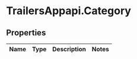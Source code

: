 # TrailersAppapi.Category

## Properties
Name | Type | Description | Notes
------------ | ------------- | ------------- | -------------
